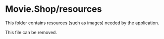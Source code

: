 # Movie.Shop/resources

This folder contains resources (such as images) needed by the application. 

This file can be removed.
